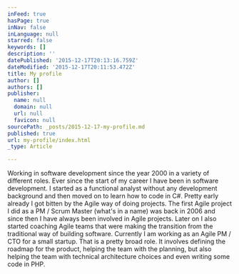 ```yaml
---
inFeed: true
hasPage: true
inNav: false
inLanguage: null
starred: false
keywords: []
description: ''
datePublished: '2015-12-17T20:13:16.759Z'
dateModified: '2015-12-17T20:11:53.472Z'
title: My profile
author: []
authors: []
publisher:
  name: null
  domain: null
  url: null
  favicon: null
sourcePath: _posts/2015-12-17-my-profile.md
published: true
url: my-profile/index.html
_type: Article

---
```

Working in software development since the year 2000 in a variety of different roles. Ever since the start of my career I have been in software development. I started as a functional analyst without any development background and then moved on to learn how to code in C\#. Pretty early already I got bitten by the Agile way of doing projects. The first Agile project I did as a PM / Scrum Master (what's in a name) was back in 2006 and since then I have always been involved in Agile projects. Later on I also started coaching Agile teams that were making the transition from the traditional way of building software. Currently I am working as an Agile PM / CTO for a small startup. That is a pretty broad role. It involves defining the roadmap for the product, helping the team with the planning, but also helping the team with technical architecture choices and even writing some code in PHP.